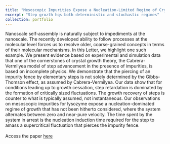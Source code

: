 ```yaml
---
title: "Mesoscopic Impurities Expose a Nucleation-Limited Regime of Crystal Growth"
excerpt: "Step grozth hqs both deterministic and stochastic regimes"
collection: portfolio
---
```


Nanoscale self-assembly is naturally subject to impediments at the nanoscale. The recently developed ability to follow processes at the molecular level forces us to resolve older, coarse-grained concepts in terms of their molecular mechanisms. In this Letter, we highlight one such example. We present evidence based on experimental and simulation data that one of the cornerstones of crystal growth theory, the Cabrera-Vermilyea model of step advancement in the presence of impurities, is based on incomplete physics. We demonstrate that the piercing of an impurity fence by elementary steps is not solely determined by the Gibbs-Thomson effect, as assumed by Cabrera-Vermilyea. Our data show that for conditions leading up to growth cessation, step retardation is dominated by the formation of critically sized fluctuations. The growth recovery of steps is counter to what is typically assumed, not instantaneous. Our observations on mesoscopic impurities for lysozyme expose a nucleation-dominated regime of growth that has not been hitherto considered, where the system alternates between zero and near-pure velocity. The time spent by the system in arrest is the nucleation induction time required for the step to amass a supercritical fluctuation that pierces the impurity fence.
<br/><br/>
Access the paper [here](/publication/097)
<br/><br/>

